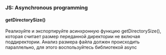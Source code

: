 ### JS: Asynchronous programming ###

#### getDirectorySize()
Реализуйте и экспортируйте асинхронную функцию getDirectorySize(), которая считает размер переданной директории не включая поддиректории. Анализ размера файла должен происходить параллельно, для этого воспользуйтесь библиотекой async